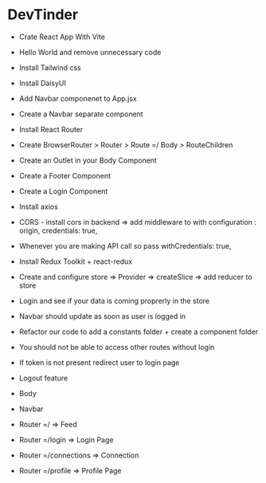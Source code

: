 # DevTinder

- Crate React App With Vite
- Hello World and remove unnecessary code
- Install Tailwind css
- Install DaisyUI
- Add Navbar componenet to App.jsx
- Create a Navbar separate component
- Install React Router
- Create BrowserRouter > Router > Route =/ Body > RouteChildren
- Create an Outlet in your Body Component
- Create a Footer Component
- Create a Login Component
- Install axios
- CORS - install cors in backend => add middleware to with configuration : origin, credentials: true,
- Whenever you are making API call so pass withCredentials: true,
- Install Redux Toolkit + react-redux
- Create and configure store => Provider => createSlice => add reducer to store
- Login and see if your data is coming proprerly in the store
- Navbar should update as soon as user is logged in
- Refactor our code to add a constants folder + create a component folder
- You should not be able to access other routes without login
- If token is not present redirect user to login page
- Logout feature

- Body
 - Navbar
 - Router =/ => Feed
 - Router =/login => Login Page
 - Router =/connections => Connection
 - Router =/profile => Profile Page
